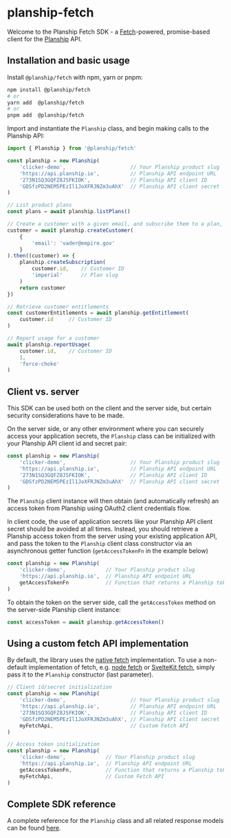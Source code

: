 # planship-fetch

Welcome to the Planship Fetch SDK - a [Fetch](https://developer.mozilla.org/en-US/docs/Web/API/Fetch_API)-powered, promise-based client for the [Planship](https://planship.io) API.


## Installation and basic usage

Install `@planship/fetch` with npm, yarn or pnpm:

```sh
npm install @planship/fetch
# or
yarn add  @planship/fetch
# or
pnpm add  @planship/fetch
```

Import and instantiate the `Planship` class, and begin making calls to the Planship API:

```js
import { Planship } from '@planship/fetch'

const planship = new Planship(
    'clicker-demo',                     // Your Planship product slug
    'https://api.planship.io',          // Planship API endpoint URL
    '273N1SQ3GQFZ8JSFKIOK',             // Planship API client ID
    'GDSfzPD2NEM5PEzIl1JoXFRJNZm3uAhX'  // Planship API client secret
)

// List product plans
const plans = await planship.listPlans()

// Create a customer with a given email, and subscribe them to a plan,
customer = await planship.createCustomer(
    {
        'email': 'vader@empire.gov'
    }
).then((customer) => {
    planship.createSubscription(
        customer.id,    // Customer ID
        'imperial'      // Plan slug
    )
    return customer
})

// Retrieve customer entitlements
const customerEntitlements = await planship.getEntitlement(
    customer.id     // Customer ID
)

// Report usage for a customer
await planship.reportUsage(
    customer.id,    // Customer ID
    1,
    'force-choke'
)
```

## Client vs. server

This SDK can be used both on the client and the server side, but certain security considerations have to be made.

On the server side, or any other environment where you can securely access your application secrets, the `Planship` class can be initialized with your Planship API client id and secret pair:

```js
const planship = new Planship(
    'clicker-demo',                     // Your Planship product slug
    'https://api.planship.io',          // Planship API endpoint URL
    '273N1SQ3GQFZ8JSFKIOK',             // Planship API client ID
    'GDSfzPD2NEM5PEzIl1JoXFRJNZm3uAhX'  // Planship API client secret
)
```

The `Planship` client instance will then obtain (and automatically refresh) an access token from Planship using OAuth2 client credentials flow.


In client code, the use of application secrets like your Planship API client secret should be avoided at all times. Instead, you should retrieve a Planship access token from the server using your existing application API, and pass the token to the `Planship` client class constructor via an asynchronous getter function (`getAccessTokenFn` in the example below)

```js
const planship = new Planship(
    'clicker-demo',             // Your Planship product slug
    'https://api.planship.io',  // Planship API endpoint URL
    getAccessTokenFn            // Function that returns a Planship token retrieved on the server
)
```

To obtain the token on the server side, call the `getAccessToken` method on the server-side Planship client instance:

```js
const accessToken = await planship.getAccessToken()
```

## Using a custom fetch API implementation

By default, the library uses the [native fetch](https://developer.mozilla.org/en-US/docs/Web/API/fetch) implementation. To use a non-default implementation of fetch, e.g. [node fetch](https://nodejs.org/dist/latest-v18.x/docs/api/globals.html#fetch) or [SvelteKit fetch](https://kit.svelte.dev/docs/load#making-fetch-requests), simply pass it to the `Planship` constructor (last parameter).

```js
// Client id/secret initialization
const planship = new Planship(
    'clicker-demo',                     // Your Planship product slug
    'https://api.planship.io',          // Planship API endpoint URL
    '273N1SQ3GQFZ8JSFKIOK',             // Planship API client ID
    'GDSfzPD2NEM5PEzIl1JoXFRJNZm3uAhX', // Planship API client secret
    myFetchApi,                         // Custom Fetch API
)

// Access token initialization
const planship = new Planship(
    'clicker-demo',             // Your Planship product slug
    'https://api.planship.io',  // Planship API endpoint URL
    getAccessTokenFn,           // Function that returns a Planship token retrieved on the server
    myFetchApi,                 // Custom Fetch API
)
```

## Complete SDK reference

A complete reference for the `Planship` class and all related response models can be found [here](docs/classes/Planship.md).

